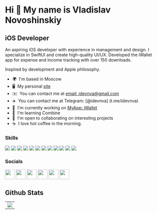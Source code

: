 Hi 👋 My name is Vladislav Novoshinskiy
=======================================

iOS Developer
-------------

An aspiring iOS developer with experience in management and design. I specialize in SwiftUI and create high-quality UI/UX. Developed the iWallet app for expense and income tracking with over 150 downloads.

Inspired by development and Apple philosophy.

* 🌍  I'm based in Moscow
* 🖥️  My personal [site](http://idevnva.com)
* ✉️  You can contact me at [email: idevnva@gmail.com](mailto:idevnva@gmail.com)
* ✈️  You can contact me at Telegram: [@idevnva] (t.me/idevnva)
* 🚀  I'm currently working on [MyApp: iWallet](http://apps.apple.com/us/app/iwallet-expenses-and-income/id6447585809)
* 🧠  I'm learning Combine
* 🤝  I'm open to collaborating on interesting projects
* ☕️  I love hot coffee in the morning.

### Skills
<p align="left"><img src="https://img.shields.io/badge/SWIFT-F6522E?style=flat&logo=swift&logoColor=ffffff"/> <img src="https://img.shields.io/badge/SwiftUI-0260E8?style=flat&logo=swift&logoColor=ffffff"/> <img src="https://img.shields.io/badge/Realm-008736?style=flat&logo=realm&logoColor=ffffff"/>
<img src="https://img.shields.io/badge/MVVM-FFC11E?style=flat&"/> <img src="https://img.shields.io/badge/Xcode-5199FF?style=flat&logo=xcode&logoColor=ffffff"/> <img src="https://img.shields.io/badge/GitHub-231F20?style=flat&logo=github&logoColor=FFFFFF"/> <img src="https://img.shields.io/badge/Figma-782FEF?style=flat&logo=figma&logoColor=ffffff"/> <img src="https://img.shields.io/badge/Trello-2300B0?style=flat&logo=trello&logoColor=ffffff"/> <img src="https://img.shields.io/badge/Photoshop-BDCCFF?style=flat&logo=adobephotoshop&logoColor=000000"/> <img src="https://img.shields.io/badge/Illustrator-FFD600?style=flat&logo=adobeillustrator&logoColor=000000"/> <img src="https://img.shields.io/badge/HTML5-FE634E?style=flat&logo=html5&logoColor=ffffff"/> <img src="https://img.shields.io/badge/CSS3-0043A4?style=flat&logo=css3&logoColor=ffffff"/></p>


### Socials

<p align="left"> <a href="https://www.github.com/idevnva" target="_blank" rel="noreferrer"><img src="https://raw.githubusercontent.com/danielcranney/readme-generator/main/public/icons/socials/github.svg" width="32" height="32" /></a> <a href="https://www.linkedin.com/in/idevnva" target="_blank" rel="noreferrer"><img src="https://raw.githubusercontent.com/danielcranney/readme-generator/main/public/icons/socials/linkedin.svg" width="32" height="32" /></a> <a href="https://www.stackoverflow.com/users/idevnva" target="_blank" rel="noreferrer"><img src="https://raw.githubusercontent.com/danielcranney/readme-generator/main/public/icons/socials/stackoverflow.svg" width="32" height="32" /></a> <a href="https://www.youtube.com/c/idevnva" target="_blank" rel="noreferrer"><img src="https://raw.githubusercontent.com/danielcranney/readme-generator/main/public/icons/socials/youtube.svg" width="32" height="32" /></a> <a href="https://vk.com/idevnva" target="_blank" rel="noreferrer"><img src="https://github.com/idevnva/idevnva/assets/127990298/283248e2-953b-45fd-a4cb-baaec6974ee4" width="32" height="32" /></a> <a href="https://t.me/idevnva" target="_blank" rel="noreferrer"><img src="https://github.com/idevnva/idevnva/assets/127990298/21306092-a31b-4168-bf27-d6235ef3d81d" width="32" height="32" /></a></p>


## Github Stats  
<table><tr><td valign="top" width="100%">

<div align="center"><img src="https://github-readme-stats.vercel.app/api?username=idevnva&show_icons=true&count_private=true&hide_border=true" align="center" /></div>



<!--


<p align="left">
<a href="https://developer.apple.com/swift/" target="_blank" rel="noreferrer"><img src="https://raw.githubusercontent.com/danielcranney/readme-generator/main/public/icons/skills/swift-colored.svg" width="36" height="36" alt="Swift" /></a>
<a href="https://www.w3.org/TR/CSS/#css" target="_blank" rel="noreferrer"><img src="https://raw.githubusercontent.com/danielcranney/readme-generator/main/public/icons/skills/css3-colored.svg" width="36" height="36" alt="CSS3" /></a>
<a href="https://developer.mozilla.org/en-US/docs/Glossary/HTML5" target="_blank" rel="noreferrer"><img src="https://raw.githubusercontent.com/danielcranney/readme-generator/main/public/icons/skills/html5-colored.svg" width="36" height="36" alt="HTML5" /></a>
<a href="https://www.adobe.com/uk/products/photoshop.html" target="_blank" rel="noreferrer"><img src="https://raw.githubusercontent.com/danielcranney/readme-generator/main/public/icons/skills/photoshop-colored.svg" width="36" height="36" alt="Photoshop" /></a>
<a href="adobe.com/uk/products/illustrator.html" target="_blank" rel="noreferrer"><img src="https://raw.githubusercontent.com/danielcranney/readme-generator/main/public/icons/skills/illustrator-colored.svg" width="36" height="36" alt="Illustrator" /></a>
<a href="https://www.figma.com/" target="_blank" rel="noreferrer"><img src="https://raw.githubusercontent.com/danielcranney/readme-generator/main/public/icons/skills/figma-colored.svg" width="36" height="36" alt="Figma" /></a>
<a href="https://www.adobe.com/uk/products/xd.html" target="_blank" rel="noreferrer"><img src="https://raw.githubusercontent.com/danielcranney/readme-generator/main/public/icons/skills/xd-colored.svg" width="36" height="36" alt="XD" /></a>
</p>


# 👋 Hello, World!

### ✨My name is Vladislav✨

An aspiring iOS developer with experience in management and design. I specialize in SwiftUI and create high-quality UI/UX. Developed the iWallet app for expense and income tracking with over 150 downloads.

Skils: Swift, SwiftUI, Realm, Xcode, GitHub, Apple Connect.

Inspired by development and Apple philosophy.


**idevnva/idevnva** is a ✨ _special_ ✨ repository because its `README.md` (this file) appears on your GitHub profile.

Here are some ideas to get you started:

- 🔭 I’m currently working on ...
- 🌱 I’m currently learning ...
- 👯 I’m looking to collaborate on ...
- 🤔 I’m looking for help with ...
- 💬 Ask me about ...
- 📫 How to reach me: ...
- 😄 Pronouns: ...
- ⚡ Fun fact: ...
-->

